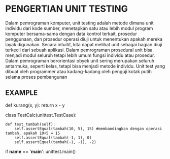 # PENGERTIAN UNIT TESTING
Dalam pemrograman komputer, unit testing adalah metode dimana unit individu dari kode sumber, menetapkan satu atau lebih modul program komputer bersama-sama dengan data kontrol terkait, prosedur penggunaan, dan prosedur operasi diuji untuk menentukan apakah mereka layak digunakan. Secara intuitif, kita dapat melihat unit sebagai bagian diuji terkecil dari sebuah aplikasi. Dalam pemrograman prosedural unit bisa menjadi modul seluruh tetapi lebih umum fungsi individu atau prosedur. Dalam pemrograman berorientasi obyek unit sering merupakan seluruh antarmuka, seperti kelas, tetapi bisa menjadi metode individu. Unit test yang dibuat oleh programmer atau kadang-kadang oleh penguji kotak putih selama proses pembangunan
## EXAMPLE
def kurang(x, y):
    return x - y


class TestCalc(unittest.TestCase):

    def test_tambah(self):
        self.assertEqual(tambah(10, 5), 15) #membandingkan dengan operasi tambah, apakah 10+5 = 15
        self.assertEqual(tambah(-1, 1), 0)
        self.assertEqual(tambah(-1, -1), -2)

if __name__ == '__main__':
    unittest.main()